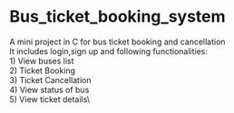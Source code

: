 # Bus_ticket_booking_system
A mini project in C for bus ticket booking and cancellation\
It includes login,sign up and following functionalities:\
      1) View buses list\
      2) Ticket Booking\
      3) Ticket Cancellation\
      4) View status of bus\
      5) View ticket details\
